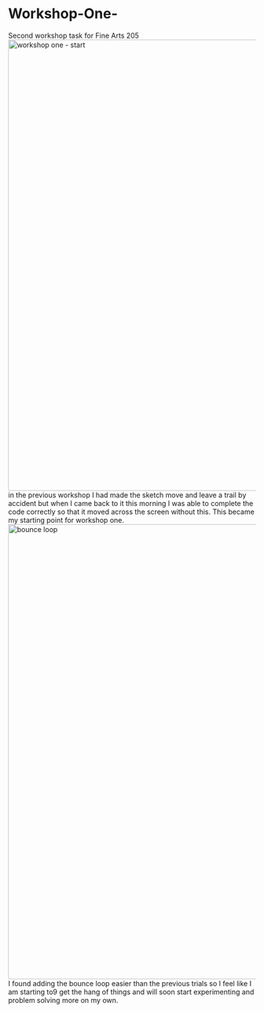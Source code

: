 # Workshop-One-
Second workshop task for Fine Arts 205 
<img width="917" alt="workshop one - start" src="https://github.com/user-attachments/assets/67c5ab79-736d-4a25-825a-34d73da21848" />
in the previous workshop I had made the sketch move and leave a trail by accident but when I came back to it this morning I was able to complete the code correctly so that it moved across the screen without this. This became my starting point for workshop one. 
<img width="925" alt="bounce loop" src="https://github.com/user-attachments/assets/f7e737db-e73b-4cbb-a8fb-28be454d771d" />
I found adding the bounce loop easier than the previous trials so I feel like I am starting to9 get the hang of things and will soon start experimenting and problem solving more on my own. 
